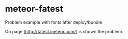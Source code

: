 meteor-fatest
=============

Problem example with fonts after deploy/bundle


On page [http://fatest.meteor.com/] is shown the problem.
